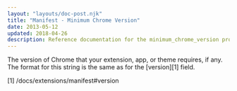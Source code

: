 ```yaml
---
layout: "layouts/doc-post.njk"
title: "Manifest - Minimum Chrome Version"
date: 2013-05-12
updated: 2018-04-26
description: Reference documentation for the minimum_chrome_version property of manifest.json.
---
```


The version of Chrome that your extension, app, or theme requires, if any. The format for this
string is the same as for the [version][1] field.

[1] /docs/extensions/manifest#version
